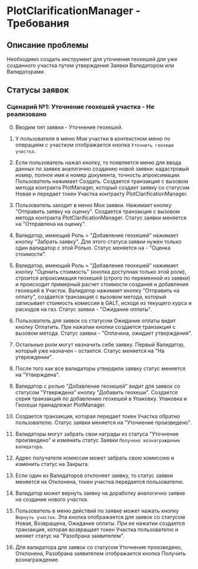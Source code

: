 # PlotClarificationManager - Требования


## Описание проблемы
Необходимо создать инструмент для уточнения геохешей для уже созданного участка путем утверждения Заявки Валидатором или Валидаторами.


## Статусы заявок

### Сценарий №1: Уточнение геохешей участка - Не реализовано

0. Вводим тип заявки - Уточнение геохешей.

1. У пользователя в меню Мои участки в контекстном меню по операциям с участком отображается кнопка `Уточнить геохеши участка`.

2. Если пользователь нажал кнопку, то появляется меню для ввода данных по заявке аналогично созданию новой заявки: кадастровый номер, полное имя и номер документа, точность апроксимации. Пользователь нажимает Создать. Создается транзакция с вызовом метода контракта PlotManager, который создает заявку со статусом Новая и передает токен Участка контракту PlotClarificationManager.

3. Пользователь заходит в меню Мои заявки. Нажимает кнопку "Отправить заявку на оценку". Создается транзакция с вызовом метода контракта PlotClarificationManager. Статус заявки меняется на "Отправлена на оценку".

4. Валидатор, имеющий Роль = "Добавление геохешей" нажимает кнопку "Забрать заявку". Для этого статуса заявки нужен только один валидатор с этой Ролью. Статус меняется на - "Оценка стоимости".

5. Валидатор, имеющий Роль = "Добавление геохешей" нажимает кнопку "Оценить стоимость" (кнопка доступная только этой роли), строится апроксимация геохешей (строго по переменной из заявки) и происходит примерный расчет стоимости создания и добавления геохешей в Участок. Валидатор нажимает кнопку "Отправить на оплату", создается транзакция с вызовом метода, который записывает стоимость комиссии в GALT, исходя из текущего курса и расходов на газ. Статус заявки - "Ожидание оплаты".

6. Пользователь для заявок со статусом Ожидание оплаты видит кнопку Оплатить. При нажатии кнопки создается транзакция с вызовом метода. Статус заявки - "Оплачена, ожидает утверждения".

7. Остальные роли могут назначить себе заявку. Первый Валидатор, который уже назначен - остается. Статус меняется на "На утвреждении".

8. После того как все валидаторы утвердили заявку статус меняется на "Утверждена".

9. Валидатор с ролью "Добавление геохешей" видит для заявок со статусом "Утверждена" кнопку "Добавить геохеши". Создается серия транзакций по добавлению геохешей в Упаковку. Упаковка и Геохеши принадлежат PlotManager.

10. Создается транзакция, которая передает токен Участка обратно пользователю. Статус заявки меняется на "Уточнение произведено".

11. Валидаторы могут забрать свои награды из статуса "Уточнение произведено" и изменить статус Заявки `Получено вознаграждение валидатора`.

12. Адрес получателя комиссии может забрать свою комиссию и изменить статус на Закрыта.

13. Если один из Валидаторов отклоняет заявку, то статус заявки меняется на Отклонена, токен участка передается пользователю.

14. Валидатор может вернуть заявку на доработку аналогично заявке на создание нового участка. 

15. Пользователь в меню действий по заявке может нажать кнопку `Вернуть участок`. Эта кнопка отображается для заявок со статусом Новая, Возвращена, Ожидание оплаты. При ее нажатии создается транзакция, которая возвращает токен Участка пользователю и меняет статус на "Разобрана заявителем".

16. Для валидатора для заявок со статусом Уточнение произведено, Отклонена, Разобрана заявителем отображается кнопка Получить вознаграждение.
